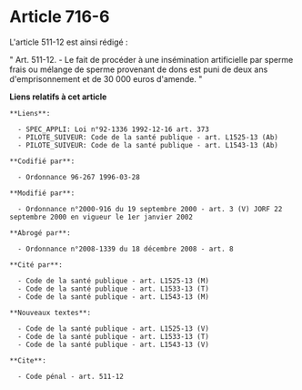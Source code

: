 # Article 716-6

L'article 511-12 est ainsi rédigé :

" Art. 511-12. - Le fait de procéder à une insémination artificielle par sperme frais ou mélange de sperme provenant de dons
est puni de deux ans d'emprisonnement et de 30 000 euros d'amende. "

**Liens relatifs à cet article**

	**Liens**:

	  - SPEC_APPLI: Loi n°92-1336 1992-12-16 art. 373
	  - PILOTE_SUIVEUR: Code de la santé publique - art. L1525-13 (Ab)
	  - PILOTE_SUIVEUR: Code de la santé publique - art. L1543-13 (Ab)

	**Codifié par**:

	  - Ordonnance 96-267 1996-03-28

	**Modifié par**:

	  - Ordonnance n°2000-916 du 19 septembre 2000 - art. 3 (V) JORF 22 septembre 2000 en vigueur le 1er janvier 2002

	**Abrogé par**:

	  - Ordonnance n°2008-1339 du 18 décembre 2008 - art. 8

	**Cité par**:

	  - Code de la santé publique - art. L1525-13 (M)
	  - Code de la santé publique - art. L1533-13 (T)
	  - Code de la santé publique - art. L1543-13 (M)

	**Nouveaux textes**:

	  - Code de la santé publique - art. L1525-13 (V)
	  - Code de la santé publique - art. L1533-13 (T)
	  - Code de la santé publique - art. L1543-13 (V)

	**Cite**:

	  - Code pénal - art. 511-12
